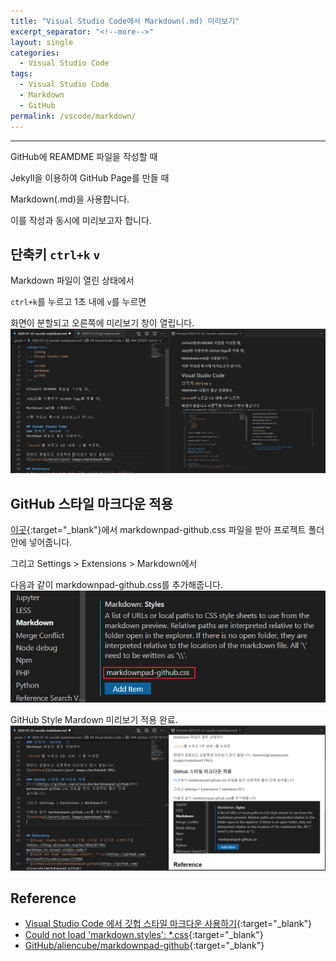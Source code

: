 ```yaml
---
title: "Visual Studio Code에서 Markdown(.md) 미리보기"
excerpt_separator: "<!--more-->"
layout: single
categories:
  - Visual Studio Code
tags:
  - Visual Studio Code
  - Markdown
  - GitHub
permalink: /vscode/markdown/
---
```

---
GitHub에 REAMDME 파일을 작성할 때

Jekyll을 이용하여 GitHub Page를 만들 때

Markdown(.md)을 사용합니다.

이를 작성과 동시에 미리보고자 합니다.
<!--more-->
## 단축키 `ctrl+k` `v`
Markdown 파일이 열린 상태에서

`ctrl+k`를 누르고 1초 내에 `v`를 누르면

화면이 분할되고 오른쪽에 미리보기 창이 열립니다.
![shortcut](/assets/post-images/markdown0.PNG)

## GitHub 스타일 마크다운 적용
[이곳](https://github.com/aliencube/markdownpad-github){:target="_blank"}에서 markdownpad-github.css 파일을 받아 프로젝트 폴더 안에 넣어줍니다.

그리고 Settings > Extensions > Markdown에서

다음과 같이 markdownpad-github.css를 추가해줍니다.
![setting](/assets/post-images/markdown1.PNG)

GitHub Style Mardown 미리보기 적용 완료.
![githubstyle](/assets/post-images/markdown2.PNG)


## Reference
* [Visual Studio Code 에서 깃헙 스타일 마크다운 사용하기](https://blog.aliencube.org/ko/2016/07/06/markdown-in-visual-studio-code/){:target="_blank"}
* [Could not load 'markdown.styles': *.css](https://github.com/microsoft/vscode/issues/77290){:target="_blank"}
* [GitHub/aliencube/markdownpad-github](https://github.com/aliencube/markdownpad-github){:target="_blank"}